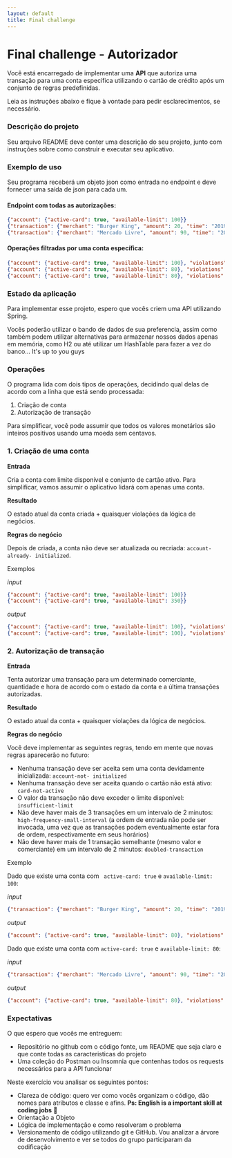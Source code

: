 ```yaml
---
layout: default
title: Final challenge
---
```


# Final challenge - Autorizador 

Você está encarregado de implementar uma **API** que autoriza uma transação para uma conta específica utilizando o cartão de crédito após um conjunto de regras predefinidas.

Leia as instruções abaixo e fique à vontade para pedir esclarecimentos, se necessário.

### Descrição do projeto

Seu arquivo README deve conter uma descrição do seu projeto, junto com instruções sobre como construir e executar seu aplicativo.

### Exemplo de uso

Seu programa receberá um objeto json como entrada no endpoint e deve fornecer uma saída de json para cada um.

#### Endpoint com todas as autorizações:
```json
{"account": {"active-card": true, "available-limit": 100}}
{"transaction": {"merchant": "Burger King", "amount": 20, "time": "2019-02- 13T10:00:00.000Z"}}
{"transaction": {"merchant": "Mercado Livre", "amount": 90, "time": "2019-02- 13T11:00:00.000Z"}}
```

#### Operações filtradas por uma conta específica:
```json
{"account": {"active-card": true, "available-limit": 100}, "violations": []} 
{"account": {"active-card": true, "available-limit": 80}, "violations": []} 
{"account": {"active-card": true, "available-limit": 80}, "violations": ["insufficient-limit"]}
```

### Estado da aplicação

Para implementar esse projeto, espero que vocês criem uma API utilizando Spring.

Vocês poderão utilizar o bando de dados de sua preferencia, assim como também podem utilizar alternativas para armazenar nossos dados apenas em memória, como H2 ou até utilizar um HashTable para fazer a vez do banco... It's up to you guys 

### Operações

O programa lida com dois tipos de operações, decidindo qual delas de acordo com a linha que está sendo processada:

1. Criação de conta
2. Autorização de transação

Para simplificar, você pode assumir que todos os valores monetários são inteiros positivos usando uma moeda sem centavos.



### 1. Criação de uma conta

**Entrada**

Cria a conta com limite disponível e conjunto de cartão ativo. Para simplificar, vamos assumir
o aplicativo lidará com apenas uma conta.

**Resultado**

O estado atual da conta criada + quaisquer violações da lógica de negócios. 

**Regras do negócio**

Depois de criada, a conta não deve ser atualizada ou recriada: `account-already- initialized`.



Exemplos


_input_
```json
{"account": {"active-card": true, "available-limit": 100}}
{"account": {"active-card": true, "available-limit": 350}}
```

_output_
```json
{"account": {"active-card": true, "available-limit": 100}, "violations":[]}
{"account": {"active-card": true, "available-limit": 100}, "violations": ["account-already-initialized" ]}
```


### 2. Autorização de transação

**Entrada**

Tenta autorizar uma transação para um determinado comerciante, quantidade e hora de acordo com o estado da conta e a última transações autorizadas.

**Resultado**

O estado atual da conta + quaisquer violações da lógica de negócios.

**Regras do negócio**

Você deve implementar as seguintes regras, tendo em mente que novas regras aparecerão no futuro:

* Nenhuma transação deve ser aceita sem uma conta devidamente inicializada: `account-not- initialized`
* Nenhuma transação deve ser aceita quando o cartão não está ativo: `card-not-active`
* O valor da transação não deve exceder o limite disponível: `insufficient-limit`
* Não deve haver mais de 3 transações em um intervalo de 2 minutos: `high-frequency-small-interval`  (a ordem de entrada não pode ser invocada, uma vez que as transações podem eventualmente estar fora de ordem, respectivamente em seus horários)
* Não deve haver mais de 1 transação semelhante (mesmo valor e comerciante) em um intervalo de 2 minutos: `doubled-transaction`


Exemplo

Dado que existe uma conta com  ` active-card: true` e `available-limit: 100`:

_input_
```json
{"transaction": {"merchant": "Burger King", "amount": 20, "time": "2019-02-13T10:00:00.000Z"}}
```
_output_
```json
{"account": {"active-card": true, "available-limit": 80}, "violations": []}
```

Dado que existe uma conta com `active-card: true` e `available-limit: 80`:


_input_
```json
{"transaction": {"merchant": "Mercado Livre", "amount": 90, "time": "2019-02-13T11:00:00.000Z"}}
```
_output_
```json
{"account": {"active-card": true, "available-limit": 80}, "violations":["insufficient-limit"]}
```

### Expectativas

O que espero que vocês me entreguem:

* Repositório no github com o código fonte, um README que seja claro e que conte todas as caracteristicas do projeto
* Uma coleção do Postman ou Insomnia que contenhas todos os requests necessários para a API funcionar

Neste exercício vou analisar os seguintes pontos:

* Clareza de código: quero ver como vocês organizam o código, dão nomes para atributos e classe e afins. **Ps: English is a important skill at coding jobs** 🤗
* Orientação a Objeto
* Lógica de implementação e como resolveram o problema
* Versionamento de código utilizando git e GitHub. Vou analizar a árvore de desenvolvimento e ver se todos do grupo participaram da codificação

